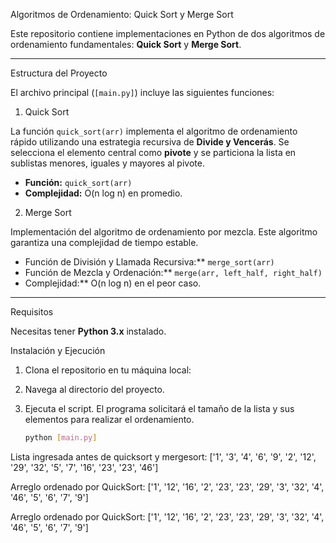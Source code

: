 Algoritmos de Ordenamiento: Quick Sort y Merge Sort

Este repositorio contiene implementaciones en Python de dos algoritmos de ordenamiento fundamentales: **Quick Sort** y **Merge Sort**.

---

Estructura del Proyecto

El archivo principal (`[main.py]`) incluye las siguientes funciones:

1. Quick Sort

La función `quick_sort(arr)` implementa el algoritmo de ordenamiento rápido utilizando una estrategia recursiva de **Divide y Vencerás**. Se selecciona el elemento central como **pivote** y se particiona la lista en sublistas menores, iguales y mayores al pivote.

* **Función:** `quick_sort(arr)`
* **Complejidad:** O(n log n) en promedio.

 2. Merge Sort

Implementación del algoritmo de ordenamiento por mezcla. Este algoritmo garantiza una complejidad de tiempo estable.

* Función de División y Llamada Recursiva:** `merge_sort(arr)`
* Función de Mezcla y Ordenación:** `merge(arr, left_half, right_half)`
* Complejidad:** O(n log n) en el peor caso.

---


Requisitos

Necesitas tener **Python 3.x** instalado.

Instalación y Ejecución

1.  Clona el repositorio en tu máquina local:

2.  Navega al directorio del proyecto.
3.  Ejecuta el script. El programa solicitará el tamaño de la lista y sus elementos para realizar el ordenamiento.
    ```bash
    python [main.py]
    ```

Lista ingresada antes de quicksort y mergesort:  ['1', '3', '4', '6', '9', '2', '12', '29', '32', '5', '7', '16', '23', '23', '46']

Arreglo ordenado por QuickSort: ['1', '12', '16', '2', '23', '23', '29', '3', '32', '4', '46', '5', '6', '7', '9']

Arreglo ordenado por QuickSort: ['1', '12', '16', '2', '23', '23', '29', '3', '32', '4', '46', '5', '6', '7', '9']
